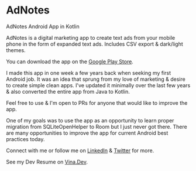 # AdNotes
AdNotes Android App in Kotlin

AdNotes is a digital marketing app to create text ads from your mobile phone in the form of expanded text ads. Includes CSV export & dark/light themes.

You can download the app on the [Google Play Store](https://play.google.com/store/apps/details?id=com.dcrtns.adnotebook).

I made this app in one week a few years back when seeking my first Android job. It was an idea that sprung from my love of marketing & desire to create simple clean apps. I've updated it minimally over the last few years & also converted the entire app from Java to Kotlin.

Feel free to use & I'm open to PRs for anyone that would like to improve the app.

One of my goals was to use the app as an opportunity to learn proper migration from SQLiteOpenHelper to Room but I just never got there. There are many opportunities to improve the app for current Android best practices today.

Connect with me or follow me on [LinkedIn](https://linkedin.com/in/renedeanda/) & [Twitter](https://twitter.com/redeio) for more.

See my Dev Resume on [Vina.Dev](https://vina.dev/rene).
